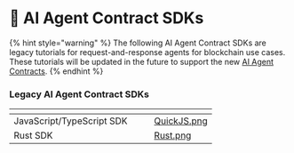 # 🤖 AI Agent Contract SDKs

{% hint style="warning" %}
The following AI Agent Contract SDKs are legacy tutorials for request-and-response agents for blockchain use cases. These tutorials will be updated in the future to support the new [AI Agent Contracts](../../developer-guides/getting-started/).
{% endhint %}



### Legacy AI Agent Contract SDKs

<table data-card-size="large" data-view="cards"><thead><tr><th></th><th></th><th></th><th data-hidden data-card-cover data-type="files"></th></tr></thead><tbody><tr><td>JavaScript/TypeScript SDK</td><td></td><td></td><td><a href="../../.gitbook/assets/QuickJS.png">QuickJS.png</a></td></tr><tr><td>Rust SDK</td><td></td><td></td><td><a href="../../.gitbook/assets/Rust.png">Rust.png</a></td></tr></tbody></table>
